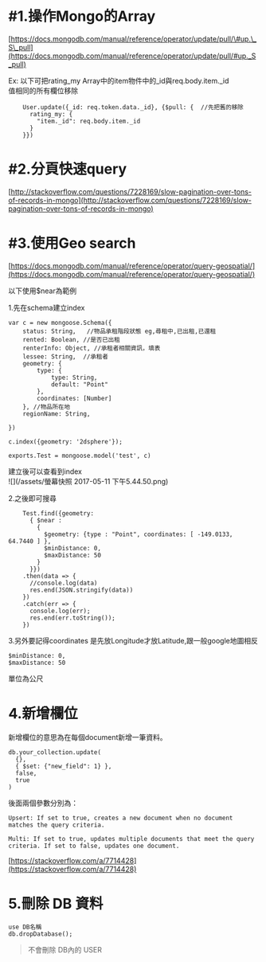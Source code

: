 # \#1.操作Mongo的Array

[https://docs.mongodb.com/manual/reference/operator/update/pull/\#up.\_S\_pull](https://docs.mongodb.com/manual/reference/operator/update/pull/#up._S_pull)

Ex: 以下可把rating\_my Array中的item物件中的\_id與req.body.item.\_id  
值相同的所有欄位移除

```
    User.update({_id: req.token.data._id}, {$pull: {  //先把舊的移除
      rating_my: {
        "item._id": req.body.item._id
      }
    }})
```

# \#2.分頁快速query

[http://stackoverflow.com/questions/7228169/slow-pagination-over-tons-of-records-in-mongo](http://stackoverflow.com/questions/7228169/slow-pagination-over-tons-of-records-in-mongo)

# \#3.使用Geo search

[https://docs.mongodb.com/manual/reference/operator/query-geospatial/](https://docs.mongodb.com/manual/reference/operator/query-geospatial/)

以下使用$near為範例

1.先在schema建立index

```
var c = new mongoose.Schema({
    status: String,   //物品承租階段狀態 eg,尋租中,已出租,已還租
    rented: Boolean, //是否已出租
    renterInfo: Object, //承租者相關資訊，填表
    lessee: String,  //承租者
    geometry: {
        type: {
            type: String,
            default: "Point"
        },
        coordinates: [Number]
    }, //物品所在地
    regionName: String,

})

c.index({geometry: '2dsphere'});

exports.Test = mongoose.model('test', c)
```

建立後可以查看到index  
![](/assets/螢幕快照 2017-05-11 下午5.44.50.png)

2.之後即可搜尋

```
    Test.find({geometry:
      { $near :
        {
          $geometry: {type : "Point", coordinates: [ -149.0133, 64.7440 ] },
          $minDistance: 0,
          $maxDistance: 50
        }
      }})
    .then(data => {
      //console.log(data)
      res.end(JSON.stringify(data))
    })
    .catch(err => {
      console.log(err);
      res.end(err.toString());
    })
```

3.另外要記得coordinates 是先放Longitude才放Latitude,跟一般google地圖相反

```
$minDistance: 0,
$maxDistance: 50
```

單位為公尺

# 4.新增欄位

新增欄位的意思為在每個document新增一筆資料。

```
db.your_collection.update(
  {},
  { $set: {"new_field": 1} },
  false,
  true
)
```

後面兩個參數分別為：

```
Upsert: If set to true, creates a new document when no document matches the query criteria.

Multi: If set to true, updates multiple documents that meet the query criteria. If set to false, updates one document.
```

[https://stackoverflow.com/a/7714428](https://stackoverflow.com/a/7714428)



# 5.刪除 DB 資料

```
use DB名稱
db.dropDatabase();
```

> 不會刪除 DB內的 USER



